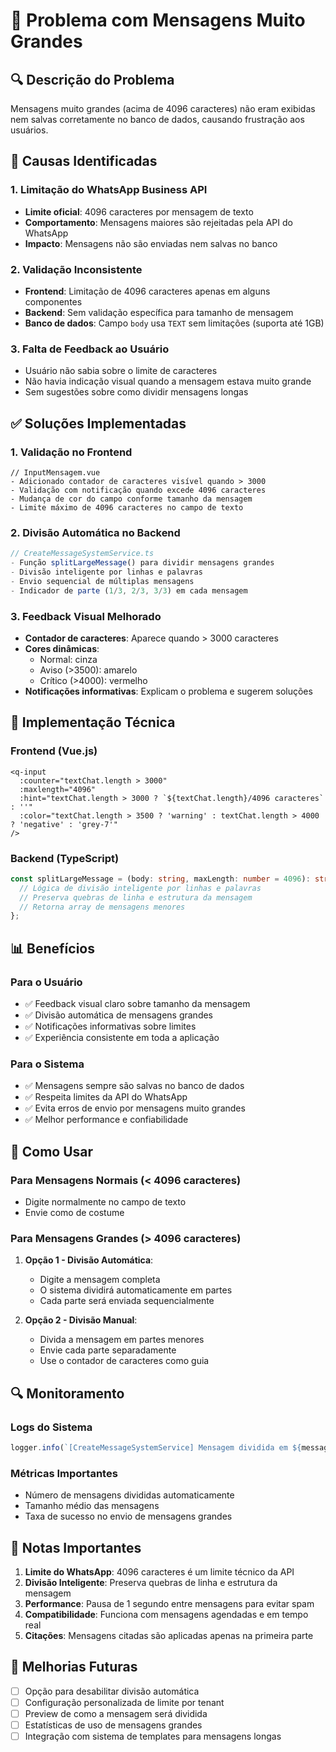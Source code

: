 # 📝 Problema com Mensagens Muito Grandes

## 🔍 **Descrição do Problema**

Mensagens muito grandes (acima de 4096 caracteres) não eram exibidas nem salvas corretamente no banco de dados, causando frustração aos usuários.

## 🎯 **Causas Identificadas**

### 1. **Limitação do WhatsApp Business API**

- **Limite oficial**: 4096 caracteres por mensagem de texto
- **Comportamento**: Mensagens maiores são rejeitadas pela API do WhatsApp
- **Impacto**: Mensagens não são enviadas nem salvas no banco

### 2. **Validação Inconsistente**

- **Frontend**: Limitação de 4096 caracteres apenas em alguns componentes
- **Backend**: Sem validação específica para tamanho de mensagem
- **Banco de dados**: Campo `body` usa `TEXT` sem limitações (suporta até 1GB)

### 3. **Falta de Feedback ao Usuário**

- Usuário não sabia sobre o limite de caracteres
- Não havia indicação visual quando a mensagem estava muito grande
- Sem sugestões sobre como dividir mensagens longas

## ✅ **Soluções Implementadas**

### 1. **Validação no Frontend**

```vue
// InputMensagem.vue
- Adicionado contador de caracteres visível quando > 3000
- Validação com notificação quando excede 4096 caracteres
- Mudança de cor do campo conforme tamanho da mensagem
- Limite máximo de 4096 caracteres no campo de texto
```

### 2. **Divisão Automática no Backend**

```typescript
// CreateMessageSystemService.ts
- Função splitLargeMessage() para dividir mensagens grandes
- Divisão inteligente por linhas e palavras
- Envio sequencial de múltiplas mensagens
- Indicador de parte (1/3, 2/3, 3/3) em cada mensagem
```

### 3. **Feedback Visual Melhorado**

- **Contador de caracteres**: Aparece quando > 3000 caracteres
- **Cores dinâmicas**:
  - Normal: cinza
  - Aviso (>3500): amarelo
  - Crítico (>4000): vermelho
- **Notificações informativas**: Explicam o problema e sugerem soluções

## 🔧 **Implementação Técnica**

### Frontend (Vue.js)

```vue
<q-input
  :counter="textChat.length > 3000"
  :maxlength="4096"
  :hint="textChat.length > 3000 ? `${textChat.length}/4096 caracteres` : ''"
  :color="textChat.length > 3500 ? 'warning' : textChat.length > 4000 ? 'negative' : 'grey-7'"
/>
```

### Backend (TypeScript)

```typescript
const splitLargeMessage = (body: string, maxLength: number = 4096): string[] => {
  // Lógica de divisão inteligente por linhas e palavras
  // Preserva quebras de linha e estrutura da mensagem
  // Retorna array de mensagens menores
};
```

## 📊 **Benefícios**

### Para o Usuário

- ✅ Feedback visual claro sobre tamanho da mensagem
- ✅ Divisão automática de mensagens grandes
- ✅ Notificações informativas sobre limites
- ✅ Experiência consistente em toda a aplicação

### Para o Sistema

- ✅ Mensagens sempre são salvas no banco de dados
- ✅ Respeita limites da API do WhatsApp
- ✅ Evita erros de envio por mensagens muito grandes
- ✅ Melhor performance e confiabilidade

## 🚀 **Como Usar**

### Para Mensagens Normais (< 4096 caracteres)

- Digite normalmente no campo de texto
- Envie como de costume

### Para Mensagens Grandes (> 4096 caracteres)

1. **Opção 1 - Divisão Automática**:
   - Digite a mensagem completa
   - O sistema dividirá automaticamente em partes
   - Cada parte será enviada sequencialmente

2. **Opção 2 - Divisão Manual**:
   - Divida a mensagem em partes menores
   - Envie cada parte separadamente
   - Use o contador de caracteres como guia

## 🔍 **Monitoramento**

### Logs do Sistema

```typescript
logger.info(`[CreateMessageSystemService] Mensagem dividida em ${messageParts.length} partes`);
```

### Métricas Importantes

- Número de mensagens divididas automaticamente
- Tamanho médio das mensagens
- Taxa de sucesso no envio de mensagens grandes

## 📝 **Notas Importantes**

1. **Limite do WhatsApp**: 4096 caracteres é um limite técnico da API
2. **Divisão Inteligente**: Preserva quebras de linha e estrutura da mensagem
3. **Performance**: Pausa de 1 segundo entre mensagens para evitar spam
4. **Compatibilidade**: Funciona com mensagens agendadas e em tempo real
5. **Citações**: Mensagens citadas são aplicadas apenas na primeira parte

## 🔮 **Melhorias Futuras**

- [ ] Opção para desabilitar divisão automática
- [ ] Configuração personalizada de limite por tenant
- [ ] Preview de como a mensagem será dividida
- [ ] Estatísticas de uso de mensagens grandes
- [ ] Integração com sistema de templates para mensagens longas
